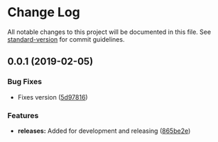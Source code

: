 # Change Log

All notable changes to this project will be documented in this file. See [standard-version](https://github.com/conventional-changelog/standard-version) for commit guidelines.

<a name="0.0.1"></a>
## 0.0.1 (2019-02-05)


### Bug Fixes

* Fixes version ([5d97816](https://github.com/davidroyer/vuxt/commit/5d97816))


### Features

* **releases:** Added  for development and releasing ([865be2e](https://github.com/davidroyer/vuxt/commit/865be2e))
